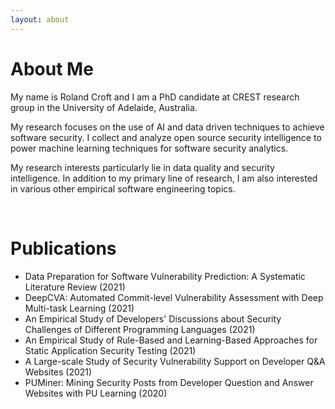 ```yaml
---
layout: about 
---
```


# About Me
My name is Roland Croft and I am a PhD candidate at CREST research group in the University of Adelaide, Australia.  

My research focuses on the use of AI and data driven techniques to achieve software security. I collect and analyze open source security intelligence to power machine learning techniques for software security analytics.  

My research interests particularly lie in data quality and security intelligence. In addition to my primary line of research, I am also interested in various other empirical software engineering topics.  

<br/>

# Publications
* Data Preparation for Software Vulnerability Prediction: A Systematic Literature Review (2021)
* DeepCVA: Automated Commit-level Vulnerability Assessment with Deep Multi-task Learning (2021)
* An Empirical Study of Developers' Discussions about Security Challenges of Different Programming Languages (2021)
* An Empirical Study of Rule-Based and Learning-Based Approaches for Static Application Security Testing (2021)
* A Large-scale Study of Security Vulnerability Support on Developer Q&A Websites (2021)
* PUMiner: Mining Security Posts from Developer Question and Answer Websites with PU Learning (2020)

<br/>

